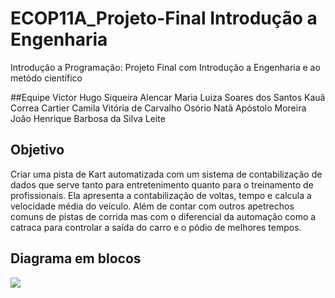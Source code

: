 # ECOP11A_Projeto-Final Introdução a Engenharia 
Introdução a Programação: Projeto Final com Introdução a Engenharia e ao metódo científico

##Equipe
Victor Hugo Siqueira Alencar
Maria Luiza Soares dos Santos
Kauã Correa Cartier
Camila Vitória de Carvalho Osório
Natã Apóstolo Moreira 
João Henrique Barbosa da Silva Leite


## Objetivo

Criar uma pista de Kart automatizada com um sistema de contabilização de dados que serve tanto para entretenimento quanto para o treinamento de profissionais. Ela apresenta a contabilização de voltas, tempo e calcula a velocidade média do veículo. Além de contar com outros apetrechos comuns de pistas de corrida  mas com o diferencial da automação como a catraca para controlar a saída do carro e o pódio de melhores tempos.

## Diagrama em blocos
<img src= "![Captura de tela 2025-07-08 231002](https://github.com/user-attachments/assets/107d80c6-7cb5-43ea-ade8-6d986cda1185) "/>
